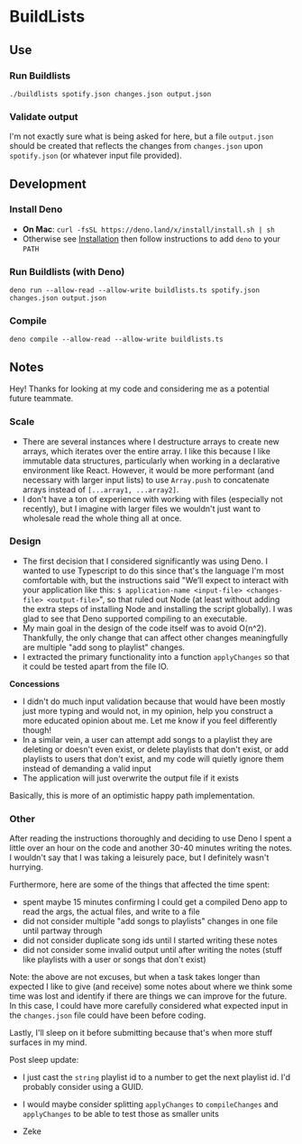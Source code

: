 # BuildLists

## Use

### Run Buildlists
`./buildlists spotify.json changes.json output.json`

### Validate output
I'm not exactly sure what is being asked for here, but a file `output.json` should be created that reflects the changes from `changes.json` upon `spotify.json` (or whatever input file provided).

## Development

### Install Deno
- **On Mac**: `curl -fsSL https://deno.land/x/install/install.sh | sh`
- Otherwise see [Installation](https://deno.land/manual@v1.28.0/getting_started/installation)
then follow instructions to add `deno` to your `PATH`

### Run Buildlists (with Deno)
`deno run --allow-read --allow-write buildlists.ts spotify.json changes.json output.json`

### Compile
`deno compile --allow-read --allow-write buildlists.ts`

## Notes
Hey! Thanks for looking at my code and considering me as a potential future teammate.
### Scale
- There are several instances where I destructure arrays to create new arrays, which iterates over the entire array. I like this because I like immutable data structures, particularly when working in a declarative environment like React. However, it would be more performant (and necessary with larger input lists) to use `Array.push` to concatenate arrays instead of `[...array1, ...array2]`.
- I don't have a ton of experience with working with files (especially not recently), but I imagine with larger files we wouldn't just want to wholesale read the whole thing all at once.

### Design
- The first decision that I considered significantly was using Deno. I wanted to use Typescript to do this since that's the language I'm most comfortable with, but the instructions said "We’ll expect to interact with your application like this: `$ application-name <input-file> <changes-file> <output-file>`", so that ruled out Node (at least without adding the extra steps of installing Node and installing the script globally). I was glad to see that Deno supported compiling to an executable.
- My main goal in the design of the code itself was to avoid O(n^2). Thankfully, the only change that can affect other changes meaningfully are multiple "add song to playlist" changes. 
- I extracted the primary functionality into a function `applyChanges` so that it could be tested apart from the file IO.

**Concessions**
- I didn't do much input validation because that would have been mostly just more typing and would not, in my opinion, help you construct a more educated opinion about me. Let me know if you feel differently though!
- In a similar vein, a user can attempt add songs to a playlist they are deleting or doesn't even exist, or delete playlists that don't exist, or add playlists to users that don't exist, and my code will quietly ignore them instead of demanding a valid input
- The application will just overwrite the output file if it exists

Basically, this is more of an optimistic happy path implementation.

### Other
After reading the instructions thoroughly and deciding to use Deno I spent a little over an hour on the code and another 30-40 minutes writing the notes. I wouldn't say that I was taking a leisurely pace, but I definitely wasn't hurrying. 

Furthermore, here are some of the things that affected the time spent:
- spent maybe 15 minutes confirming I could get a compiled Deno app to read the args, the actual files, and write to a file
- did not consider multiple "add songs to playlists" changes in one file until partway through
- did not consider duplicate song ids until I started writing these notes
- did not consider some invalid output until after writing the notes (stuff like playlists with a user or songs that don't exist)

Note: the above are not excuses, but when a task takes longer than expected I like to give (and receive) some notes about where we think some time was lost and identify if there are things we can improve for the future. In this case, I could have more carefully considered what expected input in the `changes.json` file could have been before coding.

Lastly, I'll sleep on it before submitting because that's when more stuff surfaces in my mind.

Post sleep update:
- I just cast the `string` playlist id to a number to get the next playlist id. I'd probably consider using a GUID.
- I would maybe consider splitting `applyChanges` to `compileChanges` and `applyChanges` to be able to test those as smaller units

- Zeke
